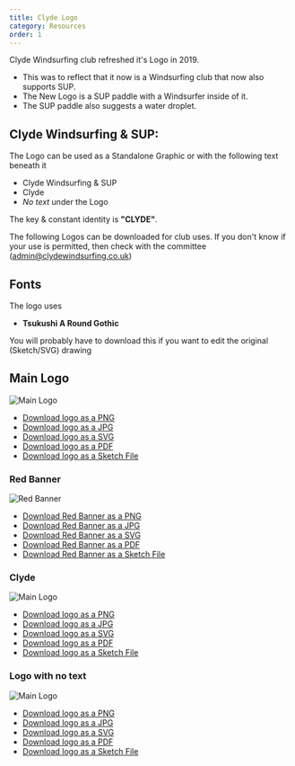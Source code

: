 ```yaml
---
title: Clyde Logo
category: Resources
order: 1
---
```

Clyde Windsurfing club refreshed it's Logo in 2019.
- This was to reflect that it now is a Windsurfing club that now also supports SUP.
- The New Logo is a SUP paddle with a Windsurfer inside of it.
-  The SUP paddle also suggests a water droplet.


## Clyde Windsurfing & SUP:
The Logo can be used as a Standalone Graphic or with the following text beneath it
- Clyde Windsurfing & SUP
- Clyde
- *No text* under the Logo


The key & constant identity is **"CLYDE"**.

The following Logos can be downloaded for club uses.
If you don't know if your use is permitted, then check with the committee (admin@clydewindsurfing.co.uk)

## Fonts
The logo uses
- **Tsukushi A Round Gothic**

You will probably have to download this if you want to edit the original (Sketch/SVG) drawing

## Main Logo
![Main Logo](https://numbat70.github.io/clyde/files/clydelogosmall.png)
- [Download logo as a PNG](https://numbat70.github.io/clyde/files/clydelogo.png)
- [Download logo as a JPG](https://numbat70.github.io/clyde/files/clydelogo.jpg)
- [Download logo as a SVG](https://numbat70.github.io/clyde/files/clydelogo.svg)
- [Download logo as a PDF](https://numbat70.github.io/clyde/files/clydelogo.pdf)
- [Download logo as a Sketch File](https://numbat70.github.io/clyde/files/clydelogo.sketch)

### Red Banner
![Red Banner](https://numbat70.github.io/clyde/files/clyde_paddle_9c_RED_BANNERsmall.png)
- [Download Red Banner as a PNG](https://numbat70.github.io/clyde/files/clyde_paddle_9c_RED_BANNER.png)
- [Download Red Banner as a JPG](https://numbat70.github.io/clyde/files/clyde_paddle_9c_RED_BANNER.jpg)
- [Download Red Banner as a SVG](https://numbat70.github.io/clyde/files/clyde_paddle_9c_RED_BANNER.svg)
- [Download Red Banner as a PDF](https://numbat70.github.io/clyde/files/clyde_paddle_9c_RED_BANNER.pdf)
- [Download Red Banner as a Sketch File](https://numbat70.github.io/clyde/files/clyde_paddle_9c_RED_BANNER.sketch)

### Clyde
![Main Logo](https://numbat70.github.io/clyde/files/clydelogoclydesmall.png)
- [Download logo as a PNG](https://numbat70.github.io/clyde/files/clydelogoclyde.png)
- [Download logo as a JPG](https://numbat70.github.io/clyde/files/clydelogoclyde.jpg)
- [Download logo as a SVG](https://numbat70.github.io/clyde/files/clydelogoclyde.svg)
- [Download logo as a PDF](https://numbat70.github.io/clyde/files/clydelogoclyde.pdf)
- [Download logo as a Sketch File](https://numbat70.github.io/clyde/files/clydelogoclyde.sketch)

### Logo with no text
![Main Logo](https://numbat70.github.io/clyde/files/clydelogoonlysmall.png)
- [Download logo as a PNG](https://numbat70.github.io/clyde/files/clydelogoonly.png)
- [Download logo as a JPG](https://numbat70.github.io/clyde/files/clydelogoonly.jpg)
- [Download logo as a SVG](https://numbat70.github.io/clyde/files/clydelogoonly.svg)
- [Download logo as a PDF](https://numbat70.github.io/clyde/files/clydelogoonly.pdf)
- [Download logo as a Sketch File](https://numbat70.github.io/clyde/files/clydelogoonly.sketch)
